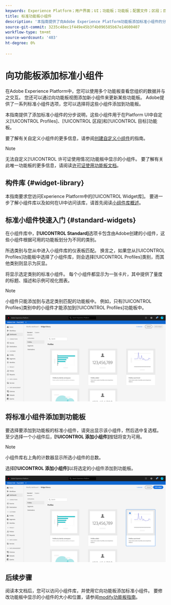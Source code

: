 ```yaml
---
keywords: Experience Platform；用户界面；UI；功能板；功能板；配置文件；区段；目标；许可证使用
title: 标准功能板小组件
description: '本指南提供了向Adobe Experience Platform功能板添加标准小组件的分步说明。 '
source-git-commit: 3235c48ec1f449e45b3f4b096585b67e14600407
workflow-type: tm+mt
source-wordcount: '403'
ht-degree: 0%

---
```


# 向功能板添加标准小组件

在Adobe Experience Platform中，您可以使用多个功能板查看您组织的数据并与之交互。 您还可以通过向功能板视图添加新小组件来更新某些功能板。 Adobe提供了一系列标准小组件选项，您可以选择将这些小组件添加到功能板。

本指南提供了添加标准小组件的分步说明，这些小组件用于在Platform UI中自定义[!UICONTROL Profiles]、[!UICONTROL 区段]和[!UICONTROL 目标]功能板。

要了解有关自定义小组件的更多信息，请参阅[创建自定义小组件](custom-widgets.md)的指南。

>[!NOTE]
>
>无法自定义[!UICONTROL 许可证使用情况]功能板中显示的小组件。 要了解有关此唯一功能板的更多信息，请阅读[许可证使用功能板文档](../guides/license-usage.md)。

## 构件库 {#widget-library}

本指南要求您访问Experience Platform中的[!UICONTROL Widget库]。 要进一步了解小组件库以及如何在UI中访问该库，请首先阅读[小组件库概述](widget-library.md)。

## 标准小组件快速入门 {#standard-widgets}

在小组件库中，**[!UICONTROL Standard]**&#x200B;选项卡包含由Adobe创建的小组件，这些小组件根据可用的功能板划分为不同的类别。

所选类别与您从中进入小组件库的仪表板匹配。 换言之，如果您从[!UICONTROL Profiles]功能板中选择了小组件库，则会选择[!UICONTROL Profiles]类别，而其他类别则显示为灰显。

将显示选定类别的标准小组件。 每个小组件都显示为一张卡片，其中提供了量度的标题、描述和示例可视化图表。

>[!NOTE]
>
>小组件只能添加到与选定类别匹配的功能板中。 例如，只有[!UICONTROL Profiles]类别中的小组件才能添加到[!UICONTROL Profiles]功能板中。

![](../images/customization/standard-widgets.png)

## 将标准小组件添加到功能板

要选择要添加到功能板的标准小组件，请突出显示该小组件，然后选中复选框。 至少选择一个小组件后，**[!UICONTROL 添加小组件]**&#x200B;按钮将变为可用。

>[!NOTE]
>
>小组件库右上角的计数器显示所选小组件的总数。

选择&#x200B;**[!UICONTROL 添加小组件]**&#x200B;以将选定的小组件添加到功能板。

![](../images/customization/add-widget.png)

## 后续步骤

阅读本文档后，您可以访问小组件库，并使用它向功能板添加标准小组件。 要修改功能板中显示的小组件的大小和位置，请参阅[modify功能板指南](modify.md)。
